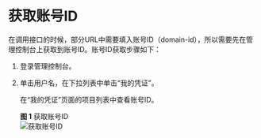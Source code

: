 # 获取账号ID<a name="dli_02_0013"></a>

在调用接口的时候，部分URL中需要填入账号ID（domain-id），所以需要先在管理控制台上获取到账号ID。账号ID获取步骤如下：

1.  登录管理控制台。
2.  单击用户名，在下拉列表中单击“我的凭证”。

    在“我的凭证”页面的项目列表中查看账号ID。

    **图 1**  获取账号ID<a name="fig13355184422"></a>  
    ![](figures/获取账号ID.jpg "获取账号ID")


